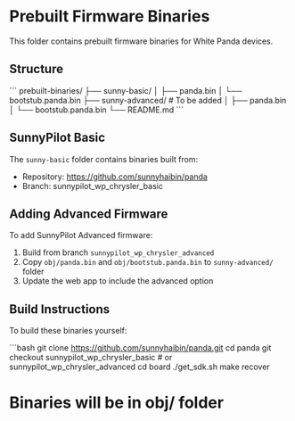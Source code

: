 # Prebuilt Firmware Binaries

This folder contains prebuilt firmware binaries for White Panda devices.

## Structure

\`\`\`
prebuilt-binaries/
├── sunny-basic/
│   ├── panda.bin
│   └── bootstub.panda.bin
├── sunny-advanced/          # To be added
│   ├── panda.bin
│   └── bootstub.panda.bin
└── README.md
\`\`\`

## SunnyPilot Basic

The `sunny-basic` folder contains binaries built from:
- Repository: https://github.com/sunnyhaibin/panda
- Branch: sunnypilot_wp_chrysler_basic

## Adding Advanced Firmware

To add SunnyPilot Advanced firmware:
1. Build from branch `sunnypilot_wp_chrysler_advanced`
2. Copy `obj/panda.bin` and `obj/bootstub.panda.bin` to `sunny-advanced/` folder
3. Update the web app to include the advanced option

## Build Instructions

To build these binaries yourself:

\`\`\`bash
git clone https://github.com/sunnyhaibin/panda.git
cd panda
git checkout sunnypilot_wp_chrysler_basic  # or sunnypilot_wp_chrysler_advanced
cd board
./get_sdk.sh
make recover
# Binaries will be in obj/ folder
